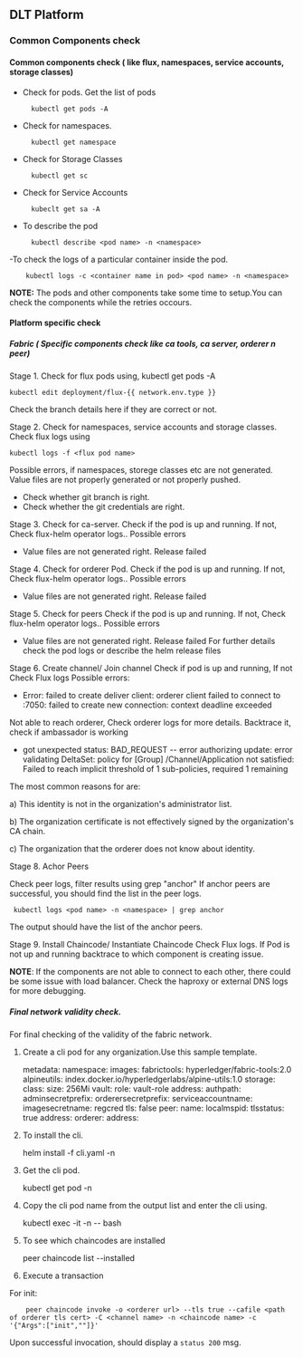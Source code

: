 ## DLT Platform 

### Common Components check

#### Common components check ( like flux, namespaces, service accounts, storage classes)

- Check for pods. Get the list of pods 
        
        kubectl get pods -A
- Check for namespaces.

        kubectl get namespace
- Check for Storage Classes

        kubectl get sc
- Check for Service Accounts

        kubeclt get sa -A
        
- To describe the pod

        kubectl describe <pod name> -n <namespace>
-To check the logs of a particular container inside the pod.

        kubectl logs -c <container name in pod> <pod name> -n <namespace>


**NOTE:** The pods and other components take some time to setup.You can check the components while the retries occours.

#### Platform specific check

##### Fabric ( Specific components check like ca tools, ca server, orderer n peer)

Stage 1.
Check for flux pods using, kubectl get pods -A

    kubectl edit deployment/flux-{{ network.env.type }}
Check the branch details here if they are correct or not.

Stage 2.
Check for namespaces, service accounts and storage classes.
Check flux logs using 

    kubectl logs -f <flux pod name>

Possible errors, if namespaces, storege classes etc are not generated.
Value files are not properly generated or not properly pushed.
- Check whether git branch is right.
- Check whether the git credentials are right.

Stage 3. 
Check for ca-server.
Check if the pod is up and running.
If not, Check flux-helm operator  logs..
Possible errors
- Value files are not generated right. Release failed

Stage 4.
Check for orderer Pod.
Check if the pod is up and running.
If not, Check flux-helm operator logs..
Possible errors
- Value files are not generated right. Release failed

Stage 5.
Check for peers
Check if the pod is up and running.
If not, Check flux-helm operator logs..
Possible errors
- Value files are not generated right. Release failed
For further details check the pod logs or describe the helm release files

Stage 6.
Create channel/ Join channel
Check if pod is up and running, If not Check Flux logs
Possible errors:
- Error: failed to create deliver client: orderer client failed to connect to <url>:7050: failed to create new connection: context deadline exceeded

Not able to reach orderer, Check orderer logs for more details.
Backtrace it, check if ambassador is working 

- got unexpected status: BAD_REQUEST -- error authorizing update: error validating DeltaSet: policy for [Group] /Channel/Application not satisfied: Failed to reach implicit threshold of 1 sub-policies, required 1 remaining

The most common reasons for are:

a) This identity is not in the organization's administrator list.

b) The organization certificate is not effectively signed by the organization's CA chain.

c) The organization that the orderer does not know about identity.

Stage 8. 
Achor Peers

Check peer logs, filter results using grep "anchor"
If anchor peers are successful, you should find the list in the peer logs.

     kubectl logs <pod name> -n <namespace> | grep anchor
The output should have the list of the anchor peers.
 
Stage 9.
Install Chaincode/ Instantiate Chaincode
Check Flux logs.
If Pod is not up and running backtrace to which component is creating issue.


**NOTE**:
If the components are not able to connect to each other, there could be some issue  with load balancer. Check the haproxy or external DNS logs for more debugging.

##### Final network validity check.

For final checking of the validity of the fabric network.

1. Create a cli pod for any organization.Use this sample template. 


    metadata:
      namespace: <namespace>
      images:
        fabrictools: hyperledger/fabric-tools:2.0
        alpineutils: index.docker.io/hyperledgerlabs/alpine-utils:1.0
    storage:
      class: <storage class name>
      size: 256Mi
    vault:
      role: vault-role
      address: <vault address>
      authpath: <auth path>
      adminsecretprefix: <Path to admin secret Prefix>
      orderersecretprefix: <Path to orderer secret prefix>
      serviceaccountname: <Service account name>
      imagesecretname: regcred
      tls: false
    peer:
      name: <peer name>
      localmspid: <msp id of peer>
      tlsstatus: true
      address: <peer address>
    orderer:
      address: <orderer address>

2. To install the cli.


    helm install -f cli.yaml <chart path> -n <namespace>

3. Get the cli pod.

    
    kubectl get pod -n <namespace>

4. Copy the cli pod name from the output list and enter the cli using.

    
    kubectl exec -it <cli pod name> -n <namespace> -- bash
    
5. To see which chaincodes are installed 


    peer chaincode list --installed

6. Execute a transaction

For init:

        peer chaincode invoke -o <orderer url> --tls true --cafile <path of orderer tls cert> -C <channel name> -n <chaincode name> -c '{"Args":["init",""]}'
Upon successful invocation, should display a `status 200` msg.
